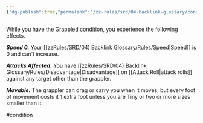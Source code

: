 ```yaml
---
{"dg-publish":true,"permalink":"/zz-rules/srd/04-backlink-glossary/conditions/grappled/"}
---
```


While you have the Grappled condition, you experience the following effects.

***Speed 0.*** Your [[zzRules/SRD/04) Backlink Glossary/Rules/Speed\|Speed]] is 0 and can't increase.

***Attacks Affected.*** You have [[zzRules/SRD/04) Backlink Glossary/Rules/Disadvantage\|Disadvantage]] on [[Attack Roll\|attack rolls]] against any target other than the grappler.

***Movable.*** The grappler can drag or carry you when it moves, but every foot of movement costs it 1 extra foot unless you are Tiny or two or more sizes smaller than it.

#condition